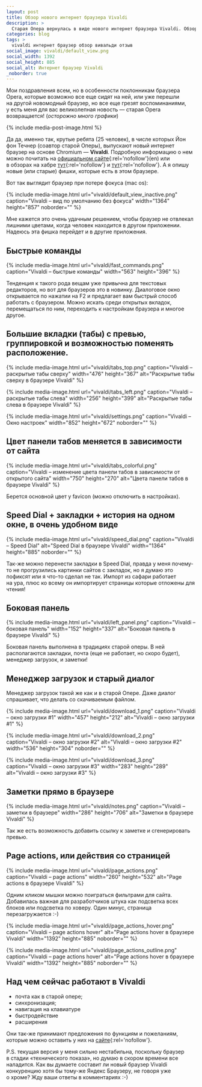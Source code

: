 ```yaml
---
layout: post
title: Обзор нового интернет браузера Vivaldi
description: >
  Старая Опера вернулась в виде нового интернет браузера Vivaldi. Обзор нового браузера и отзывы к нему.
categories: blog
tags: >
  vivaldi интернет браузер обзор вивальди отзыв
social_image: vivaldi/default_view.png
social_width: 1392
social_height: 885
social_alt: Интернет браузер Vivaldi
_noborder: true
---
```


Мои поздравления всем, но в особенности поклонникам браузера Opera, которые возможно все еще сидят на ней, или уже перешли на другой новомодный браузер, но все еще грезят воспоминаниями, у есть меня для вас великолепная новость — старая Opera возвращается! (_осторожно много графики_)

{% include media-post-image.html %}

Да да, именно так, крутые ребята (25 человек), в числе которых Йон фон Течнер (соавтор старой Оперы), выпускают новый интернет браузер на основе Chromium — **Vivaldi**. Подробную информацию о нем можно почитать на [официальном сайте](http://vivaldi.com){:rel='nofollow'}(en) или в обзорах на хабре [тут](https://habrahabr.ru/post/248941/){:rel='nofollow'} и [тут](https://habrahabr.ru/post/248961/){:rel='nofollow'}. А я опишу новые (или старые) фишки, которые есть в этом браузере.

Вот так выглядит браузер при потере фокуса (mac os):

{%
	include media-image.html
	url="vivaldi/default_view_inactive.png"
	caption="Vivaldi – вид по умолчанию без фокуса"
	width="1364"
	height="857"
	noborder=""
%}

Мне кажется это очень удачным решением, чтобы браузер не отвлекал лишними цветами, когда человек находится в другом приложении. Надеюсь эта фишка перейдет и в другие приложения.

## Быстрые команды

{%
	include media-image.html
	url="vivaldi/fast_commands.png"
	caption="Vivaldi – быстрые команды"
	width="563"
	height="396"
%}

Тенденция к такого рода вещам уже привычна для текстовых редакторов, но вот для браузеров это в новинку. Диалоговое окно открывается по нажатии на F2 и предлагает вам быстрый способ работать с браузером. Можно искать среди открытых вкладок, перемещаться по ним, переходить к настройкам браузера и многое другое.

## Большие вкладки (табы) с превью, группировкой и возможностью поменять расположение.

{% include media-image.html
	url="vivaldi/tabs_top.png"
	caption="Vivaldi – раскрытые табы сверху"
	width="476"
	height="367"
	alt="Раскрытые табы сверху в браузере Vivaldi" %}

{% include media-image.html
	url="vivaldi/tabs_left.png"
	caption="Vivaldi – раскрытые табы слева"
	width="256"
	height="399"
	alt="Раскрытые табы слева в браузере Vivaldi" %}

{%
	include media-image.html
	url="vivaldi/settings.png"
	caption="Vivaldi – Окно настроек"
	width="852"
	height="672"
	noborder="" %}

## Цвет панели табов меняется в зависимости от сайта

{% include media-image.html
	url="vivaldi/tabs_colorful.png"
	caption="Vivaldi – изменение цвета панели табов в зависимости от открытого сайта"
	width="750"
	height="270"
	alt="Цвета панели табов в браузере Vivaldi" %}

Берется основной цвет у favicon (можно отключить в настройках).

## Speed Dial + закладки + история на одном окне, в очень удобном виде

{% include media-image.html
	url="vivaldi/speed_dial.png"
	caption="Vivaldi – Speed Dial"
	alt="Speed Dial в браузере Vivaldi"
	width="1364"
	height="885"
	noborder="" %}

Так-же можно перенести закладки в Speed Dial, правда у меня почему-то не прогрузились картинки сайтов с закладок, но я думаю это пофиксят или я что-то сделал не так.
Импорт из сафари работает на ура, плюс ко всему он импортирует страницы которые отложены для чтения!

## Боковая панель

{% include media-image.html
	url="vivaldi/left_panel.png"
	caption="Vivaldi – боковая панель"
	width="152"
	height="337"
	alt="Боковая панель в браузере Vivaldi" %}

Боковая панель выполнена в традициях старой оперы. В ней располагаются закладки, почта (еще не работает, но скоро будет), менеджер загрузок, и заметки!

## Менеджер загрузок и старый диалог

Менеджер загрузок такой же как и в старой Опере. Даже диалог спрашивает, что делать со скачиваемым файлом.

{% include media-image.html
	url="vivaldi/download_1.png"
	caption="Vivaldi – окно загрузки #1"
	width="457"
	height="212"
	alt="Vivaldi – окно загрузки #1" %}

{% include media-image.html
	url="vivaldi/download_2.png"
	caption="Vivaldi – окно загрузки #2"
	alt="Vivaldi – окно загрузки #2"
	width="536"
	height="304"
	noborder="" %}

{% include media-image.html
	url="vivaldi/download_3.png"
	caption="Vivaldi – окно загрузки #3"
	width="283"
	height="289"
	alt="Vivaldi – окно загрузки #3" %}

## Заметки прямо в браузере

{% include media-image.html
	url="vivaldi/notes.png"
	caption="Vivaldi – заметки в браузере"
	width="286"
	height="706"
	alt="Заметки в браузере Vivaldi" %}

Так же есть возможность добавить ссылку к заметке и сгенерировать превью.

##  Page actions, или действия со страницей

{% include media-image.html
	url="vivaldi/page_actions.png"
	caption="Vivaldi – page actions"
	width="260"
	height="532"
	alt="Page actions в браузере Vivaldi" %}

Одним кликом мышки можно поиграться фильтрами для сайта. Добавилась важная для разработчиков штука как подсветка всех блоков или подсветка по ховеру. Один минус, страница перезагружается :-)

{% include media-image.html
	url="vivaldi/page_actions_hover.png"
	caption="Vivaldi – page actions hover"
	alt="Page actions hover в браузере Vivaldi"
	width="1392"
	height="885"
	noborder="" %}

{% include media-image.html
	url="vivaldi/page_actions_outline.png"
	caption="Vivaldi – page actions hover"
	alt="Page actions hover в браузере Vivaldi"
	width="1392"
	height="885"
	noborder="" %}

## Над чем сейчас работают в Vivaldi

* почта как в старой опере;
* синхронизация;
* навигация на клавиатуре
* быстродействие
* расширения

Они так-же принимают предложения по функциям и пожеланиям, которые можно оставить у них на [сайте](https://vivaldi.com/#Feedback){:rel='nofollow'}.

P.S. текущая версия у меня сильно нестабильна, поскольку браузер в стадии «технического показа», но думаю в скором времени все наладится.
Как вы думаете составит ли новый браузер Vivaldi конкуренцию хотя бы тому-же Яндекс Браузеру, не говоря уже о хроме? Жду ваши ответы в комментариях :-)
